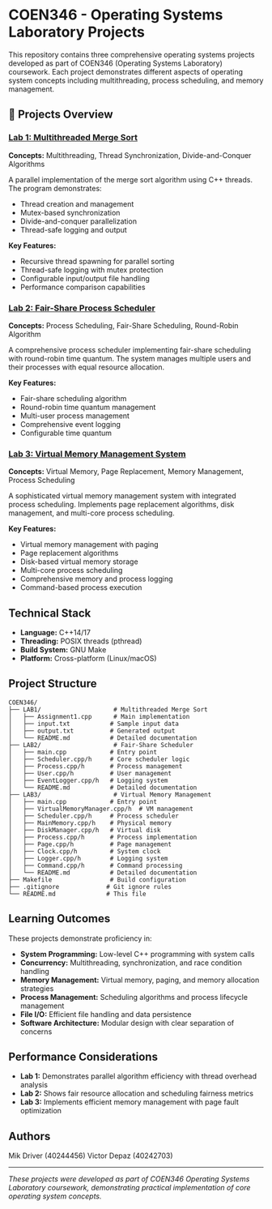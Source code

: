 # COEN346 - Operating Systems Laboratory Projects

This repository contains three comprehensive operating systems projects developed as part of COEN346 (Operating Systems Laboratory) coursework. Each project demonstrates different aspects of operating system concepts including multithreading, process scheduling, and memory management.

## 🚀 Projects Overview

### [Lab 1: Multithreaded Merge Sort](./LAB1/)
**Concepts:** Multithreading, Thread Synchronization, Divide-and-Conquer Algorithms

A parallel implementation of the merge sort algorithm using C++ threads. The program demonstrates:
- Thread creation and management
- Mutex-based synchronization
- Divide-and-conquer parallelization
- Thread-safe logging and output

**Key Features:**
- Recursive thread spawning for parallel sorting
- Thread-safe logging with mutex protection
- Configurable input/output file handling
- Performance comparison capabilities

### [Lab 2: Fair-Share Process Scheduler](./LAB2/)
**Concepts:** Process Scheduling, Fair-Share Scheduling, Round-Robin Algorithm

A comprehensive process scheduler implementing fair-share scheduling with round-robin time quantum. The system manages multiple users and their processes with equal resource allocation.

**Key Features:**
- Fair-share scheduling algorithm
- Round-robin time quantum management
- Multi-user process management
- Comprehensive event logging
- Configurable time quantum

### [Lab 3: Virtual Memory Management System](./LAB3/)
**Concepts:** Virtual Memory, Page Replacement, Memory Management, Process Scheduling

A sophisticated virtual memory management system with integrated process scheduling. Implements page replacement algorithms, disk management, and multi-core process scheduling.

**Key Features:**
- Virtual memory management with paging
- Page replacement algorithms
- Disk-based virtual memory storage
- Multi-core process scheduling
- Comprehensive memory and process logging
- Command-based process execution

## Technical Stack

- **Language:** C++14/17
- **Threading:** POSIX threads (pthread)
- **Build System:** GNU Make
- **Platform:** Cross-platform (Linux/macOS)

## Project Structure

```
COEN346/
├── LAB1/                    # Multithreaded Merge Sort
│   ├── Assignment1.cpp      # Main implementation
│   ├── input.txt           # Sample input data
│   ├── output.txt          # Generated output
│   └── README.md           # Detailed documentation
├── LAB2/                    # Fair-Share Scheduler
│   ├── main.cpp            # Entry point
│   ├── Scheduler.cpp/h     # Core scheduler logic
│   ├── Process.cpp/h       # Process management
│   ├── User.cpp/h          # User management
│   ├── EventLogger.cpp/h   # Logging system
│   └── README.md           # Detailed documentation
├── LAB3/                    # Virtual Memory Management
│   ├── main.cpp            # Entry point
│   ├── VirtualMemoryManager.cpp/h  # VM management
│   ├── Scheduler.cpp/h     # Process scheduler
│   ├── MainMemory.cpp/h    # Physical memory
│   ├── DiskManager.cpp/h   # Virtual disk
│   ├── Process.cpp/h       # Process implementation
│   ├── Page.cpp/h          # Page management
│   ├── Clock.cpp/h         # System clock
│   ├── Logger.cpp/h        # Logging system
│   ├── Command.cpp/h       # Command processing
│   └── README.md           # Detailed documentation
├── Makefile                # Build configuration
├── .gitignore             # Git ignore rules
└── README.md              # This file
```

## Learning Outcomes

These projects demonstrate proficiency in:

- **System Programming:** Low-level C++ programming with system calls
- **Concurrency:** Multithreading, synchronization, and race condition handling
- **Memory Management:** Virtual memory, paging, and memory allocation strategies
- **Process Management:** Scheduling algorithms and process lifecycle management
- **File I/O:** Efficient file handling and data persistence
- **Software Architecture:** Modular design with clear separation of concerns

## Performance Considerations

- **Lab 1:** Demonstrates parallel algorithm efficiency with thread overhead analysis
- **Lab 2:** Shows fair resource allocation and scheduling fairness metrics
- **Lab 3:** Implements efficient memory management with page fault optimization

## Authors
Mik Driver (40244456)
Victor Depaz (40242703)

---

*These projects were developed as part of COEN346 Operating Systems Laboratory coursework, demonstrating practical implementation of core operating system concepts.*